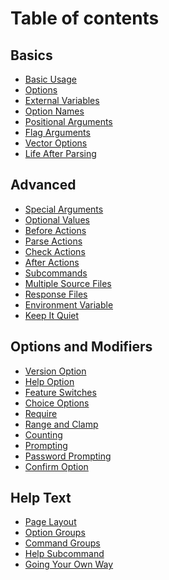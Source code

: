 <!--
Copyright Glen Knowles 2019.
Distributed under the Boost Software License, Version 1.0.
-->

# Table of contents

## Basics
* [Basic Usage](basics/basic-usage.md)
* [Options](basics/options.md)
* [External Variables](basics/external-variables.md)
* [Option Names](basics/options-names.md)
* [Positional Arguments](basics/positional-arguments.md)
* [Flag Arguments](basics/flag-arguments.md)
* [Vector Options](basics/vector-options.md)
* [Life After Parsing](basics/life-after-parsing.md)

## Advanced
* [Special Arguments](advanced/special-arguments.md)
* [Optional Values](advanced/optional-values.md)
* [Before Actions](advanced/before-actions.md)
* [Parse Actions](advanced/parse-actions.md)
* [Check Actions](advanced/check-actions.md)
* [After Actions](advanced/after-actions.md)
* [Subcommands](advanced/subcommands.md)
* [Multiple Source Files](advanced/multiple-source-files.md)
* [Response Files](advanced/response-files.md)
* [Environment Variable](advanced/environment-variable.md)
* [Keep It Quiet](advanced/keep-it-quiet.md)

## Options and Modifiers
* [Version Option](options-and-modifiers/version-option)
* [Help Option](options-and-modifiers/help-option)
* [Feature Switches](options-and-modifiers/feature-switches)
* [Choice Options](options-and-modifiers/choice-options)
* [Require](options-and-modifiers/require)
* [Range and Clamp](options-and-modifiers/range-and-clamp)
* [Counting](options-and-modifiers/counting)
* [Prompting](options-and-modifiers/prompting)
* [Password Prompting](options-and-modifiers/password-prompting)
* [Confirm Option](options-and-modifiers/confirm-option)

## Help Text
* [Page Layout](help-text/page-layout)
* [Option Groups](help-text/option-groups)
* [Command Groups](help-text/command-groups)
* [Help Subcommand](help-text/help-subcommand)
* [Going Your Own Way](help-text/going-your-own-way)
